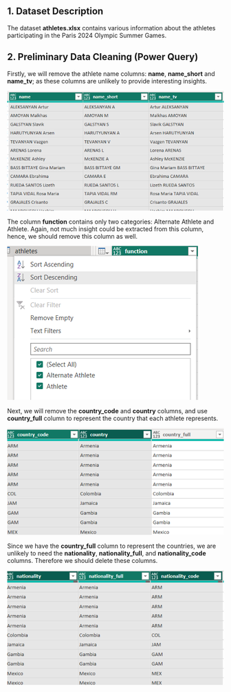 ## 1. Dataset Description
The dataset **athletes.xlsx** contains various information about the athletes participating in the Paris 2024 Olympic Summer Games.


## 2. Preliminary Data Cleaning (Power Query)
Firstly, we will remove the athlete name columns: **name**, **name_short** and **name_tv**; as these columns are unlikely to provide interesting insights.

![athlete name columns](.\Images\AD1.PNG)

The column **function** contains only two categories: Alternate Athlete and Athlete. Again, not much insight could be extracted from this column, hence, we should remove this column as well.

![function column](.\Images\AD2.PNG)

Next, we will remove the **country_code** and **country** columns, and use **country_full** column to represent the country that each athlete represents.

![country columns](.\Images\AD3.PNG)

Since we have the **country_full** column to represent the countries, we are unlikely to need the **nationality**, **nationality_full**, and **nationality_code** columns. Therefore we should delete these columns.

![country columns](.\Images\AD4.PNG)


